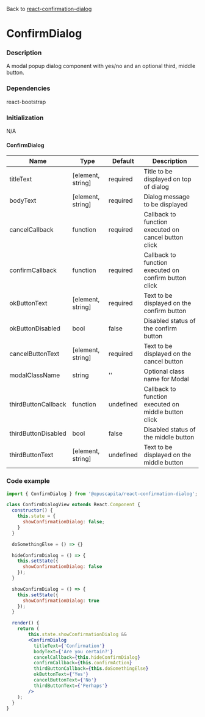 Back to [react-confirmation-dialog](../../README.md)

# ConfirmDialog

### Description

A modal popup dialog component with yes/no and an optional third, middle button.

### Dependencies

react-bootstrap

### Initialization

N/A

#### ConfirmDialog

Name | Type | Default | Description
--- | --- | --- | ---
titleText | [element, string] | required | Title to be displayed on top of dialog
bodyText | [element, string] | required | Dialog message to be displayed
cancelCallback | function | required | Callback to function executed on cancel button click
confirmCallback | function | required | Callback to function executed on confirm button click
okButtonText | [element, string] | required | Text to be displayed on the confirm button
okButtonDisabled | bool | false | Disabled status of the confirm button
cancelButtonText | [element, string] | required | Text to be displayed on the cancel button
modalClassName | string | '' | Optional class name for Modal
thirdButtonCallback | function | undefined | Callback to function executed on middle button click
thirdButtonDisabled | bool | false | Disabled status of the middle button
thirdButtonText | [element, string] | undefined | Text to be displayed on the middle button


### Code example

```jsx
import { ConfirmDialog } from '@opuscapita/react-confirmation-dialog';

class ConfirmDialogView extends React.Component {
  constructor() {
    this.state = {
      showConfirmationDialog: false;
    }
  }

  doSomethingElse = () => {}

  hideConfirmDialog = () => {
    this.setState({
      showConfirmationDialog: false
    });
  }

  showConfirmDialog = () => {
    this.setState({
      showConfirmationDialog: true
    });
  }

  render() {
    return (
        this.state.showConfirmationDialog &&
        <ConfirmDialog
          titleText={'Confirmation'}
          bodyText={'Are you certain?'}
          cancelCallback={this.hideConfirmDialog}
          confirmCallback={this.confirmAction}
          thirdButtonCallback={this.doSomethingElse}
          okButtonText={'Yes'}
          cancelButtonText={'No'}
          thirdButtonText={'Perhaps'}
        />
    );
  }
}
```

